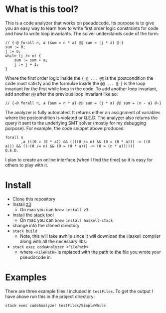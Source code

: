 # What is this tool?

This is a code analyzer that works on pseudocode. Its purpose is to give you an easy way to learn how to write first order logic constraints for code and how to write loop invariants. The solver understands code of the form:

```
// {-@ forall n, a (sum = n * a) @@ sum = (j * a) @-} 
sum := 0;
j := 0;
while (j /= n) {
    sum := sum + a;
    j := j + 1; 
}
```

Where the first order logic inside the `{-@ ... @@` is the postcondition the code must satisfy and the formulae inside the `@@ ... @-}` is the loop invariant for the first while loop in the code. To add another loop invariant, add another `@@` after the previous loop invariant like so:

```
// {-@ forall n, a (sum = n * a) @@ sum = (j * a) @@ sum = (n - a) @-} 
```

The analyzer is fully automated. It returns either an assignment of variables where the postcondition is violated or Q.E.D. The analyzer also returns the query it sent to the underlying SMT solver (mostly for my debugging purpose). For example, the code snippet above produces: 

```
forall n
       ,a (((0 = (0 * a)) && ((((0 /= n) && (0 = (0 * a))) -> ((0
a))) && ((~(0 /= n) && (0 = (0 * a))) -> (0 = (n * a))))))
Q.E.D.
```

I plan to create an online interface (when I find the time) so it is easy for others to play with it.

# Install

- Clone this repository
- Install [z3](https://github.com/Z3Prover/z3)
  - On mac you can `brew install z3`
- Install the [stack](http://docs.haskellstack.org/en/stable/install_and_upgrade/) tool
  - On mac you can `brew install haskell-stack`
- change into the cloned directory
- `stack build`
  - Note, this will take awhile since it will download the Haskell compiler along with all the necessary libs.
- `stack exec codeAnalyzer <FilePath>`
  - where `<FilePath>` is replaced with the path to the file you wrote your pseudocode in.

# Examples

There are three example files I included in `testFiles`. To get the output I have above run this in the project directory:

```
stack exec codeAnalyzer testFiles/SimpleWhile
```
